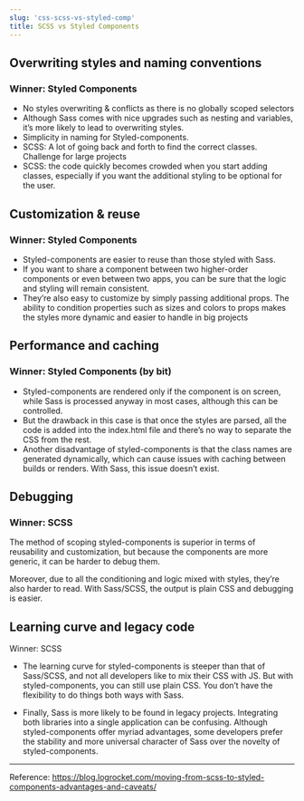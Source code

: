 ```yaml
---
slug: 'css-scss-vs-styled-comp' 
title: SCSS vs Styled Components
---
```


## Overwriting styles and naming conventions

### Winner: Styled Components

- No styles overwriting & conflicts as there is no globally scoped selectors
- Although Sass comes with nice upgrades such as nesting and variables, it’s more likely to lead to overwriting styles.
- Simplicity in naming for Styled-components.
- SCSS: A lot of going back and forth to find the correct classes. Challenge for large projects
- SCSS: the code quickly becomes crowded when you start adding classes, especially if you want the additional styling to be optional for the user.

## Customization & reuse

### Winner: Styled Components

- Styled-components are easier to reuse than those styled with Sass.
- If you want to share a component between two higher-order components or even between two apps, you can be sure that the logic and styling will remain consistent.
- They’re also easy to customize by simply passing additional props. The ability to condition properties such as sizes and colors to props makes the styles more dynamic and easier to handle in big projects

## Performance and caching

### Winner: Styled Components (by bit)

- Styled-components are rendered only if the component is on screen, while Sass is processed anyway in most cases, although this can be controlled.
- But the drawback in this case is that once the styles are parsed, all the code is added into the index.html file and there’s no way to separate the CSS from the rest.
- Another disadvantage of styled-components is that the class names are generated dynamically, which can cause issues with caching between builds or renders. With Sass, this issue doesn’t exist.

## Debugging

### Winner: SCSS

The method of scoping styled-components is superior in terms of reusability and customization, but because the components are more generic, it can be harder to debug them.

Moreover, due to all the conditioning and logic mixed with styles, they’re also harder to read. With Sass/SCSS, the output is plain CSS and debugging is easier.

## Learning curve and legacy code

Winner: SCSS

- The learning curve for styled-components is steeper than that of Sass/SCSS, and not all developers like to mix their CSS with JS. But with styled-components, you can still use plain CSS. You don’t have the flexibility to do things both ways with Sass.

- Finally, Sass is more likely to be found in legacy projects. Integrating both libraries into a single application can be confusing. Although styled-components offer myriad advantages, some developers prefer the stability and more universal character of Sass over the novelty of styled-components.

---

Reference: https://blog.logrocket.com/moving-from-scss-to-styled-components-advantages-and-caveats/
